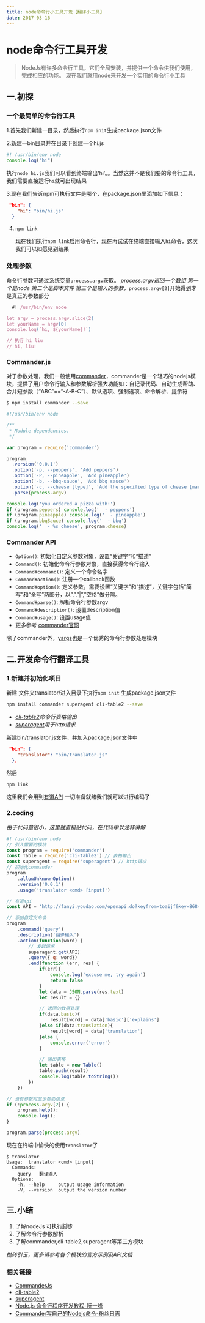 ```yaml
---
title: node命令行小工具开发【翻译小工具】
date: 2017-03-16
---
```


# node命令行工具开发

> NodeJs有许多命令行工具。它们全局安装，并提供一个命令供我们使用，完成相应的功能。 现在我们就用node来开发一个实用的命令行小工具

## 一.初探

### 一个最简单的命令行工具

1.首先我们新建一目录，然后执行`npm init`生成package.json文件

2.新建一bin目录并在目录下创建一个hi.js

```javascript
#! /usr/bin/env node
console.log("hi")
```

执行`node hi.js`我们可以看到终端输出‘hi’。。当然这并不是我们要的命令行工具，我们需要直接运行`hi`就可出现结果

3.现在我们告诉npm可执行文件是哪个，在package.json里添加如下信息：

```json
 "bin": {
    "hi": "bin/hi.js"
  }
```

4. `npm link` 

   现在我们执行`npm link`启用命令行，现在再试试在终端直接输入`hi`命令，这次我们可以如愿见到结果

### 处理参数

命令行参数可通过系统变量`process.argv`获取。 *process.argv返回一个数组 第一个是node 第二个是脚本文件 第三个是输入的参数，*`process.argv[2]`开始得到才是真正的参数部分

```javascript
  #! /usr/bin/env node

let argv = process.argv.slice(2)
let yourName = argv[0]
console.log(`hi, ${yourName}!`)

// 执行 hi liu
// hi, liu!
```

### Commander.js
对于参数处理，我们一般使用[commander](https://github.com/tj/commander.js)，commander是一个轻巧的nodejs模块，提供了用户命令行输入和参数解析强大功能如：自记录代码、自动生成帮助、合并短参数（“ABC”==“-A-B-C”）、默认选项、强制选项、命令解析、提示符

 ```bash
 $ npm install commander --save
 ```

```javascript
#!/usr/bin/env node

/**
 * Module dependencies.
 */

var program = require('commander')

program
  .version('0.0.1')
  .option('-p, --peppers', 'Add peppers')
  .option('-P, --pineapple', 'Add pineapple')
  .option('-b, --bbq-sauce', 'Add bbq sauce')
  .option('-c, --cheese [type]', 'Add the specified type of cheese [marble]', 'marble')
  .parse(process.argv)

console.log('you ordered a pizza with:')
if (program.peppers) console.log('  - peppers')
if (program.pineapple) console.log('  - pineapple')
if (program.bbqSauce) console.log('  - bbq')
console.log('  - %s cheese', program.cheese)
```
### Commander API
- `Option()`: 初始化自定义参数对象，设置“关键字”和“描述” 
- `Command()`: 初始化命令行参数对象，直接获得命令行输入 
- `Command#command()`: 定义一个命令名字 
- `Command#action()`: 注册一个callback函数 
- `Command#option()`: 定义参数，需要设置“关键字”和“描述”，关键字包括“简写”和“全写”两部分，以”,”,”|”,”空格”做分隔。 
- `Command#parse()`: 解析命令行参数argv 
- `Command#description()`: 设置description值 
- `Command#usage()`: 设置usage值
- 更多参考 [commander官网](http://tj.github.io/commander.js/)

除了commander外，[yargs](http://yargs.js.org/)也是一个优秀的命令行参数处理模块

## 二.开发命令行翻译工具

### 1.新建并初始化项目
新建 文件夹translator/进入目录下执行`npm init` 生成package.json文件
```bash
npm install commander superagent cli-table2 --save
```
- *[cli-table2](http://npm.taobao.org/package/cli-table2)命令行表格输出*
- *[superagent](http://visionmedia.github.io/superagent/)用于http请求*

新建bin/translator.js文件，并加入package.json文件中
```json
 "bin": {
    "translator": "bin/translator.js"
  },
```
然后
```bash
npm link
```

这里我们会用到[有道API](http://fanyi.youdao.com/openapi?path=data-mode)
一切准备就绪我们就可以进行编码了

### 2.coding
*由于代码量很小，这里就直接贴代码，在代码中以注释讲解*
```javascript
#! /usr/bin/env node
// 引入需要的模块
const program = require('commander')
const Table = require('cli-table2') // 表格输出
const superagent = require('superagent') // http请求
// 初始化commander
program
    .allowUnknownOption()
    .version('0.0.1')
    .usage('translator <cmd> [input]')

// 有道api
const API = 'http://fanyi.youdao.com/openapi.do?keyfrom=toaijf&key=868480929&type=data&doctype=json&version=1.1'

// 添加自定义命令
program
    .command('query')
    .description('翻译输入')
    .action(function(word) {
        // 发起请求
        superagent.get(API)
        .query({ q: word})
        .end(function (err, res) {
            if(err){
                console.log('excuse me, try again')
                return false
            }
            let data = JSON.parse(res.text)
            let result = {}

            // 返回的数据处理
            if(data.basic){
                result[word] = data['basic']['explains']
            }else if(data.translation){
                result[word] = data['translation']
            }else {
                console.error('error')
            }

            // 输出表格
            let table = new Table()
            table.push(result)
            console.log(table.toString())
        })
    })

// 没有参数时显示帮助信息
if (!process.argv[2]) {
    program.help();
    console.log();
}

program.parse(process.argv)
```

现在在终端中愉快的使用`translator`了

```
$ translator
Usage:  translator <cmd> [input]
  Commands:
    query   翻译输入
  Options:
    -h, --help     output usage information
    -V, --version  output the version number
```

## 三.小结

1. 了解nodeJs 可执行脚步
2. 了解命令行参数解析
3. 了解commander,cli-table2,superagent等第三方模块

*抛砖引玉，更多请参考各个模块的官方示例及API文档*

### 相关链接
- [CommanderJs](http://tj.github.io/commander.js/#Command.prototype.parseExpectedArgs)
- [cli-table2](http://npm.taobao.org/package/cli-table2)
- [superagent](http://visionmedia.github.io/superagent/)
- [Node.js 命令行程序开发教程-阮一峰](http://www.ruanyifeng.com/blog/2015/05/command-line-with-node.html)
- [Commander写自己的Nodejs命令-粉丝日志](http://blog.fens.me/nodejs-commander/)